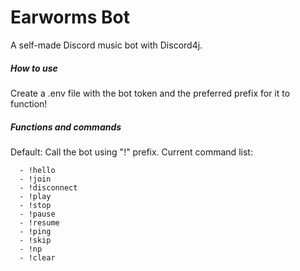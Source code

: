 # Earworms Bot
A self-made Discord music bot with Discord4j.
##### How to use
Create a .env file with the bot token and the preferred prefix for it to function!
##### Functions and commands
Default: Call the bot using "!" prefix.
Current command list:
```
  - !hello
  - !join
  - !disconnect
  - !play
  - !stop
  - !pause
  - !resume
  - !ping
  - !skip
  - !np
  - !clear
```
